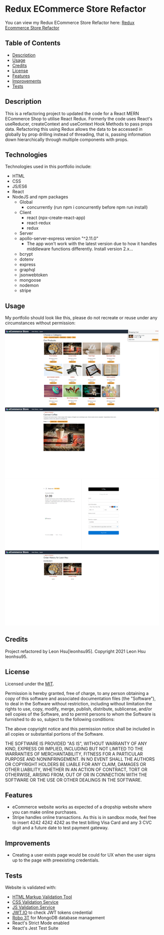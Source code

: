 # Redux ECommerce Store Refactor
You can view my Redux ECommerce Store Refactor here: [Redux Ecommerce Store Refactor](https://mern-shopping-lh.herokuapp.com/)

## Table of Contents

- [Description](#description)
- [Usage](#usage)
- [Credits](#credits)
- [License](#license)
- [Features](#features)
- [Improvements](#improvements)
- [Tests](#tests)


## Description

This is a refactoring project to updated the code for a React MERN ECommerce Shop to utilise React Redux. Formerly the code uses React's useReducer, createContext and useContext Hook Methods to pass props data. Refactoring this using Redux allows the data to be accessed in globally by prop drilling instead of threading, that is, passing information down hierarchically through multiple components with props.


## Technologies

Technologies used in this portfolio include:
 * HTML
 * CSS
 * JS/ES6
 * React
 * NodeJS and npm packages
    * Global
        * concurrently (run npm i concurrently before npm run install)
    * Client
        * react (npx-create-react-app)
        * react-redux
        * redux
    * Server 
    * apollo-server-express version "^2.11.0"
        * The app won't work with the latest version due to how it handles middleware functions differently. Install version 2.x...
    * bcrypt
    * dotenv
    * express
    * graphql
    * jsonwebtoken
    * mongoose
    * nodemon
    * stripe


## Usage

My portfolio should look like this, please do not recreate or reuse under any circumstances without permission:

 ![App Screenshot1](screenshots/screenshot1.png)
 ![App Screenshot2](screenshots/screenshot2.png)
 ![App Screenshot3](screenshots/screenshot3.png)
 ![App Screenshot4](screenshots/screenshot4.png)


## Credits

Project refactored by Leon Hsu[leonhsu95]. Copyright 2021 Leon Hsu leonhsu95.

## License

Licensed under the [MIT](https://opensource.org/licenses/MIT).

Permission is hereby granted, free of charge, to any person obtaining a copy
of this software and associated documentation files (the "Software"), to deal
in the Software without restriction, including without limitation the rights
to use, copy, modify, merge, publish, distribute, sublicense, and/or sell
copies of the Software, and to permit persons to whom the Software is
furnished to do so, subject to the following conditions:

The above copyright notice and this permission notice shall be included in all
copies or substantial portions of the Software.

THE SOFTWARE IS PROVIDED "AS IS", WITHOUT WARRANTY OF ANY KIND, EXPRESS OR
IMPLIED, INCLUDING BUT NOT LIMITED TO THE WARRANTIES OF MERCHANTABILITY,
FITNESS FOR A PARTICULAR PURPOSE AND NONINFRINGEMENT. IN NO EVENT SHALL THE
AUTHORS OR COPYRIGHT HOLDERS BE LIABLE FOR ANY CLAIM, DAMAGES OR OTHER
LIABILITY, WHETHER IN AN ACTION OF CONTRACT, TORT OR OTHERWISE, ARISING FROM,
OUT OF OR IN CONNECTION WITH THE SOFTWARE OR THE USE OR OTHER DEALINGS IN THE
SOFTWARE.

## Features

- eCommerce website works as expected of a dropship website where you can make online purchases.
- Stripe handles online transactions. As this is in sandbox mode, feel free to insert 4242 4242 4242 as the test billing Visa Card and any 3 CVC digit and a future date to test payment gateway.

## Improvements
- Creating a user exists page would be could for UX when the user signs up to the page with preexisting credentials.

## Tests

Website is validated with:
- [HTML Markup Validation Tool](https://validator.w3.org/)
- [CSS Validation Service](https://jigsaw.w3.org/css-validator/)
- [JS Validation Service](https://jshint.com/)
- [JWT.IO](https://jwt.io/) to check JWT tokens credential
- [Robo 3T](https://robomongo.org/) for MongoDB database management
- React's Strict Mode enabled
- React's Jest Test Suite 